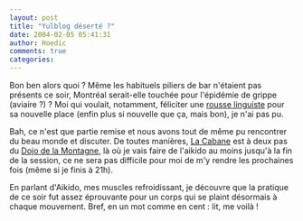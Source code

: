 ```yaml
---
layout: post
title: "Yulblog déserté ?"
date: 2004-02-05 05:41:31
author: Hoedic
comments: true
categories: 
---
```



Bon ben alors quoi ? Même les habituels piliers de bar n'étaient pas présents ce soir, Montréal serait-elle touchée pour l'épidémie de grippe (aviaire ?) ? Moi qui voulait, notamment, féliciter une [rousse linguiste](http://francopee.com/carnet/) pour sa nouvelle place (enfin plus si nouvelle que ça, mais bon), je n'ai pas pu.

Bah, ce n'est que partie remise et nous avons tout de même pu rencontrer du beau monde et discuter. De toutes manières, [La Cabane](http://yulblog.org/first_premier.html) est à deux pas du [Dojo de la Montagne](http://www.aikidodelamont.com/), là où je vais faire de l'aikido au moins jusqu'à la fin de la session, ce ne sera pas difficile pour moi de m'y rendre les prochaines fois (même si je finis à 21h).

En parlant d'Aikido, mes muscles refroidissant, je découvre que la pratique de ce soir fut assez éprouvante pour un corps qui se plaint désormais à chaque mouvement. Bref, en un mot comme en cent : lit, me voilà !